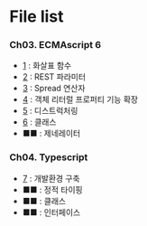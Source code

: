 # File list

### Ch03. ECMAscript 6
* [1](https://github.com/TaekGeunLee/study_frontEnd/tree/master/B3/1) : 화살표 함수
* [2](https://github.com/TaekGeunLee/study_frontEnd/tree/master/B3/2) : REST 파라미터
* [3](https://github.com/TaekGeunLee/study_frontEnd/tree/master/B3/3) : Spread 연산자
* [4](https://github.com/TaekGeunLee/study_frontEnd/tree/master/B3/4) : 객체 리터럴 프로퍼티 기능 확장
* [5](https://github.com/TaekGeunLee/study_frontEnd/tree/master/B3/5) : 디스트럭처링
* [6](https://github.com/TaekGeunLee/study_frontEnd/tree/master/B3/6) : 클래스
* ■■ : 제네레이터

### Ch04. Typescript
* [7](https://github.com/TaekGeunLee/study_frontEnd/tree/master/B3/7) : 개발환경 구축
* ■■ : 정적 타이핑
* ■■ : 클래스
* ■■ : 인터페이스
